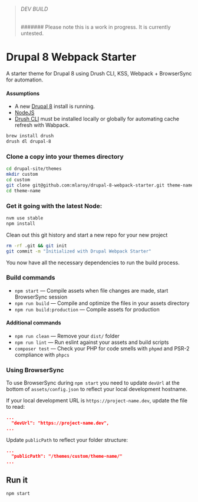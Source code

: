 > ######  DEV BUILD
> #######  Please note this is a work in progress. It is currently untested.

# Drupal 8 Webpack Starter
A starter theme for Drupal 8 using Drush CLI, KSS, Webpack + BrowserSync for automation.


#### Assumptions

- A new [Drupal 8](https://www.drupal.org/drupal-8.0.2-release-notes) install is running.
- [NodeJS](https://nodejs.org/en/download/)
- [Drush CLI](http://docs.drush.org/en/master/install/) must be installed locally or globally for automating cache refresh with Wabpack.

```sh
brew install drush
drush dl drupal-8
```

### Clone a copy into your themes directory
```sh
cd drupal-site/themes
mkdir custom
cd custom
git clone git@github.com:mlaroy/drupal-8-webpack-starter.git theme-name
cd theme-name
```

### Get it going with the latest Node:
```sh
nvm use stable
npm install
```
Clean out this git history and start a new repo for your new project
```sh
rm -rf .git && git init
git commit -m "Initialized with Drupal Webpack Starter"
```

You now have all the necessary dependencies to run the build process.

### Build commands

* `npm start` — Compile assets when file changes are made, start BrowserSync session
* `npm run build` — Compile and optimize the files in your assets directory
* `npm run build:production` — Compile assets for production

#### Additional commands

* `npm run clean` — Remove your `dist/` folder
* `npm run lint` — Run eslint against your assets and build scripts
* `composer test` — Check your PHP for code smells with `phpmd` and PSR-2 compliance with `phpcs`

### Using BrowserSync

To use BrowserSync during `npm start` you need to update `devUrl` at the bottom of `assets/config.json` to reflect your local development hostname.

If your local development URL is `https://project-name.dev`, update the file to read:
```json
...
  "devUrl": "https://project-name.dev",
...
```

Update `publicPath` to reflect your folder structure:

```json
...
  "publicPath": "/themes/custom/theme-name/"
...
```


## Run it
```sh
npm start
```
